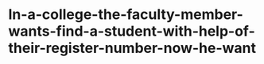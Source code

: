 # In-a-college-the-faculty-member-wants-find-a-student-with-help-of-their-register-number-now-he-want